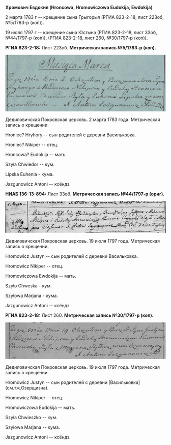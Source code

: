 **Хромович Евдокия (Hroncowa, Hromowiczowa Eudokija, Ewdokija)**

2 марта 1783 г -- крещение сына Грыгорыя (РГИА 823-2-18, лист 223об,
№5/1783-р (коп)).

19 июля 1797 г -- крещение сына Юстына (РГИА 823-2-18, лист 33об,
№44/1797-р (коп)), (РГИА 823-2-18, лист 260, №30/1797-р (коп)).

**РГИА 823-2-18:** Лист 223об. **Метрическая запись №5/1783-р (коп).**

![](./media/d745c904baf7794af1f5934e84349906c2d0cf11.png)

Дедиловичская Покровская церковь. 2 марта 1783 года. Метрическая запись
о крещении.

Hroniec? Hryhory -- сын родителей с деревни Васильковка.

Hroniec? Nikiper -- отец.

Hroncowa? Eudokija -- мать.

Szyła Chwiedor -- кум.

Lipska Euhenia - кума.

Jazgunowicz Antoni -- ксёндз.

**НИАБ 136-13-894:** Лист 33об. **Метрическая запись №44/1797-р
(ориг).**

![](./media/1dc52916c935db7bfa9f06d74fa382df40295e0d.png)

Дедиловичская Покровская церковь. 19 июля 1797 года. Метрическая запись
о крещении.

Hromowicz Justyn -- сын родителей с деревни Васильковка.

Hromowicz Nikiper -- отец.

Hromowiczowa Ewdokija -- мать.

Szyło Chweska - кум.

Szyłowa Marjana - кума.

Jazgunowicz Antoni -- ксёндз.

**РГИА 823-2-18:** Лист 260. **Метрическая запись №30/1797-р (коп).**

![](./media/b9fc7983514af418558ae1d107a689aa03e425f0.png)

Дедиловичская Покровская церковь. 19 июля 1797 года. Метрическая запись
о крещении.

Hromowicz Justyn -- сын родителей с деревни \[Васильковка\]
(см.тж.Озерщизна).

Hromowicz Nikiper -- отец.

Hromowiczowa Eudokija -- мать.

Szyła Chwieszko -- кум.

Szyłowa Marjana -- кума.

Jazgunowicz Antoni -- ксёндз.
